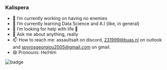 ### Kalispera

- 🔭 I’m currently working on having no enemies
- 🌱 I’m currently learning Data Science and A.I (like, in general)
- 🤔 I’m looking for help with life 🚬 
- 💬 Ask me about anything, really 
- 📫 How to reach me: assaultsalt on discord, 231999@buas.nl on outlook and spyrosgeorgiou2005@gmail.com on gmail.
- 😄 Pronouns: He/Him

![badge](https://custom-icon-badges.herokuapp.com/badge/ADS&AI-1x-orange.svg?logo=goldmedal) 
